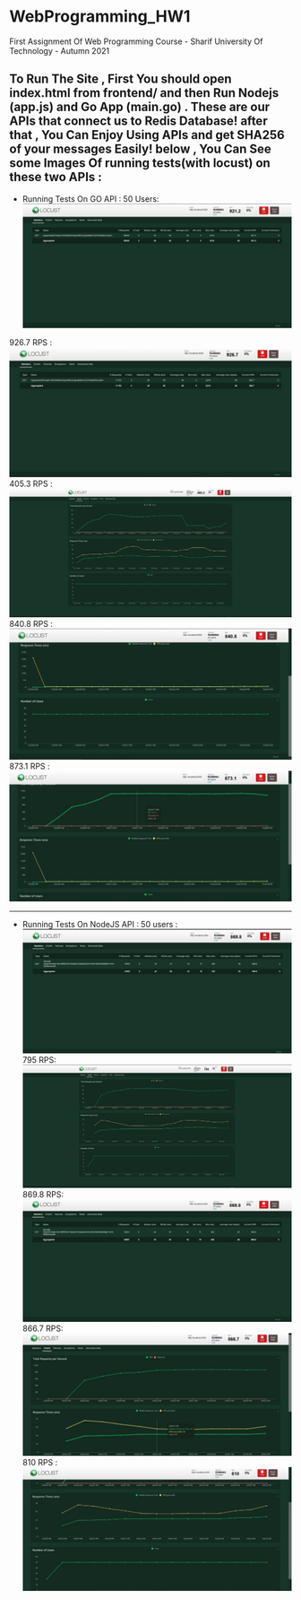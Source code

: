# WebProgramming_HW1
First Assignment Of Web Programming Course - Sharif University Of Technology - Autumn 2021

To Run The Site , First You should open index.html from frontend/ and then Run Nodejs (app.js) and Go App (main.go) .
These are our APIs that connect us to Redis Database!
after that , You Can Enjoy Using APIs and get SHA256 of your messages Easily!
 below , You Can See some Images Of running tests(with locust) on these two APIs :
 --------------------------------------------------------------------------------------------------------------------------
 - Running Tests On GO API :
50 Users:  ![](https://github.com/AmirHossein-nr/WebProgramming_HW1/blob/main/locust/go-1.jpg)

926.7 RPS : 
![](https://github.com/AmirHossein-nr/WebProgramming_HW1/blob/main/locust/go-2.jpg)
405.3 RPS : 
![](https://github.com/AmirHossein-nr/WebProgramming_HW1/blob/main/locust/go-3.jpg)
840.8 RPS : 
![](https://github.com/AmirHossein-nr/WebProgramming_HW1/blob/main/locust/go-4.jpg)
873.1 RPS : 
![](https://github.com/AmirHossein-nr/WebProgramming_HW1/blob/main/locust/go-5.jpg)


------------------------------------------------------------------------------------------------------------------------------
 - Running Tests On NodeJS API :
 50 users : 
 ![](https://github.com/AmirHossein-nr/WebProgramming_HW1/blob/main/locust/node-1.jpg)
 795 RPS: 
 ![](https://github.com/AmirHossein-nr/WebProgramming_HW1/blob/main/locust/node-2.jpg)
 869.8 RPS: 
 ![](https://github.com/AmirHossein-nr/WebProgramming_HW1/blob/main/locust/node-3.jpg)
 866.7 RPS: 
 ![](https://github.com/AmirHossein-nr/WebProgramming_HW1/blob/main/locust/node-4.jpg)
 810 RPS : 
 ![](https://github.com/AmirHossein-nr/WebProgramming_HW1/blob/main/locust/node-5.jpg)

